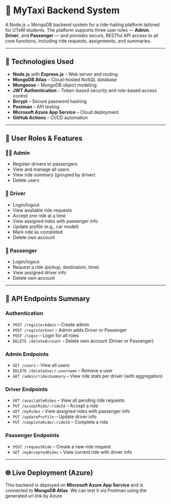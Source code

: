 # 🚕 MyTaxi Backend System

A Node.js + MongoDB backend system for a ride-hailing platform tailored for UTeM students. The platform supports three user roles — **Admin**, **Driver**, and **Passenger** — and provides secure, RESTful API access to all core functions, including ride requests, assignments, and summaries.

---

## 🔧 Technologies Used

- **Node.js** with **Express.js** – Web server and routing
- **MongoDB Atlas** – Cloud-hosted NoSQL database
- **Mongoose** – MongoDB object modeling
- **JWT Authentication** – Token-based security and role-based access control
- **Bcrypt** – Secure password hashing
- **Postman** – API testing
- **Microsoft Azure App Service** – Cloud deployment
- **GitHub Actions** – CI/CD automation

---

## 👥 User Roles & Features

### 🧑‍💼 Admin
- Register drivers or passengers
- View and manage all users
- View ride summary (grouped by driver)
- Delete users

### 🚗 Driver
- Login/logout
- View available ride requests
- Accept one ride at a time
- View assigned rides with passenger info
- Update profile (e.g., car model)
- Mark ride as completed
- Delete own account

### 🧍 Passenger
- Login/logout
- Request a ride (pickup, destination, time)
- View assigned driver info
- Delete own account

---

## 🔐 API Endpoints Summary

### Authentication
- `POST /registerAdmin` – Create admin
- `POST /registerUser` – Admin adds Driver or Passenger
- `POST /login` – Login for all roles
- `DELETE /deleteAccount` – Delete own account (Driver or Passenger)

### Admin Endpoints
- `GET /users` – View all users
- `DELETE /deleteUser/:username` – Remove a user
- `GET /admin/ridesSummary` – View ride stats per driver (with aggregation)

### Driver Endpoints
- `GET /availableRides` – View all pending ride requests
- `PUT /acceptRide/:rideId` – Accept a ride
- `GET /myRides` – View assigned rides with passenger info
- `PUT /updateProfile` – Update driver info
- `PUT /completeRide/:rideId` – Complete a ride

### Passenger Endpoints
- `POST /requestRide` – Create a new ride request
- `GET /myAcceptedRides` – View current ride with driver info

---

## 🌐 Live Deployment (Azure)

This backend is deployed on **Microsoft Azure App Service** and is connected to **MongoDB Atlas**. We can test it via Postman using the generated url link by Azure

